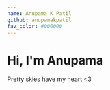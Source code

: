 ```yaml
---
name: Anupama K Patil
github: anupamakpatil
fav_color: #000000
---
```


# Hi, I'm Anupama 
Pretty skies have my heart <3
